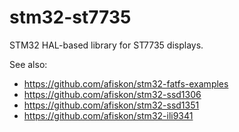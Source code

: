# stm32-st7735

STM32 HAL-based library for ST7735 displays.

See also:

* https://github.com/afiskon/stm32-fatfs-examples
* https://github.com/afiskon/stm32-ssd1306
* https://github.com/afiskon/stm32-ssd1351
* https://github.com/afiskon/stm32-ili9341
